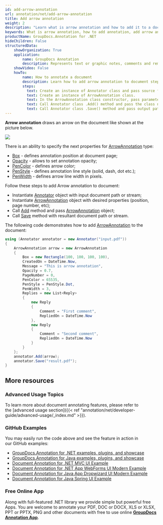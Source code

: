 ```yaml
---
id: add-arrow-annotation
url: annotation/net/add-arrow-annotation
title: Add arrow annotation
weight: 2
description: "Learn what is arrow annotation and how to add it to a document programmatically using GroupDocs.Annotation for .NET."
keywords: What is arrow annotation, how to add annotation, add arrow annotation
productName: GroupDocs.Annotation for .NET
hideChildren: False
structuredData:
    showOrganization: True
    application:    
        name: GroupDocs Annotation
        description: Represents text or graphic notes, comments and remarks attached to a specific part of the content of the document using C#
    showVideo: False
    howTo:
        name: How to annotate a document
        description: Learn how to add arrow annotation to document step by step
        steps:
          text: Create an instance of Annotator class and pass source file path as a constructor parameter. You may specify absolute or relative file path as per your requirements. 
          text: Create an instance of ArrowAnnotation class.
          text: In the ArrowAnnotation class constructor, pass parameters.
          text: Call Annotator class .Add() method and pass the class name ArrowAnnotation.
          text: Call Annotator class .Save() method and pass output path file.
---
```

**Arrow annotation** draws an arrow on the document like shown at the picture below. 

![](annotation/net/images/add-arrow-annotation.png)

There is an ability to specify the next properties for [ArrowAnnotation](https://apireference.groupdocs.com/net/annotation/groupdocs.annotation.models.annotationmodels/arrowannotation) type:

*   [Box](https://apireference.groupdocs.com/annotation/net/groupdocs.annotation.models.annotationmodels/areaannotation/properties/box) - defines annotation position at document page;
*   [Opacity](https://apireference.groupdocs.com/annotation/net/groupdocs.annotation.models.annotationmodels/areaannotation/properties/opacity) - allows to set annotation opacity;
*   [PenColor](https://apireference.groupdocs.com/annotation/net/groupdocs.annotation.models.annotationmodels/areaannotation/properties/pencolor) - defines arrow color;
*   [PenStyle](https://apireference.groupdocs.com/annotation/net/groupdocs.annotation.models.annotationmodels/areaannotation/properties/penstyle) - defines annotation line style (solid, dash, dot etc.);
*   [PenWidth](https://apireference.groupdocs.com/annotation/net/groupdocs.annotation.models.annotationmodels/areaannotation/properties/penwidth) - defines arrow line width in pixels.

Follow these steps to add Arrow annotation to document:

*   Instantiate [Annotator](https://apireference.groupdocs.com/net/annotation/groupdocs.annotation/annotator) object with input document path or stream;
*   Instantiate [ArrowAnnotation](https://apireference.groupdocs.com/net/annotation/groupdocs.annotation.models.annotationmodels/arrowannotation) object with desired properties (position, page number, etc);
*   Call [Add](https://apireference.groupdocs.com/net/annotation/groupdocs.annotation/annotator/methods/add) method and pass [ArrowAnnotation](https://apireference.groupdocs.com/net/annotation/groupdocs.annotation.models.annotationmodels/arrowannotation) object;
*   Call [Save](https://apireference.groupdocs.com/net/annotation/groupdocs.annotation/annotator/methods/save/index) method with resultant document path or stream.

The following code demonstrates how to add [ArrowAnnotation](https://apireference.groupdocs.com/net/annotation/groupdocs.annotation.models.annotationmodels/arrowannotation) to the document:

```csharp
using (Annotator annotator = new Annotator("input.pdf"))
{
	ArrowAnnotation arrow = new ArrowAnnotation
    {
        Box = new Rectangle(100, 100, 100, 100),
        CreatedOn = DateTime.Now,
        Message = "This is arrow annotation",
        Opacity = 0.7,
        PageNumber = 0,
        PenColor = 65535,
        PenStyle = PenStyle.Dot,
        PenWidth = 3,
        Replies = new List<Reply>
        {
        	new Reply
            {
            	Comment = "First comment",
                RepliedOn = DateTime.Now
            },
            new Reply
            {
             	Comment = "Second comment",
                RepliedOn = DateTime.Now
            }
        }
    };
    annotator.Add(arrow);
    annotator.Save("result.pdf");
}
```

## More resources
### Advanced Usage Topics
To learn more about document annotating features, please refer to the [advanced usage section]({{< ref "annotation/net/developer-guide/advanced-usage/_index.md" >}}).

### GitHub Examples
You may easily run the code above and see the feature in action in our GitHub examples:

*   [GroupDocs.Annotation for .NET examples, plugins, and showcase](https://github.com/groupdocs-annotation/GroupDocs.Annotation-for-.NET)
*   [GroupDocs.Annotation for Java examples, plugins, and showcase](https://github.com/groupdocs-annotation/GroupDocs.Annotation-for-Java)
*   [Document Annotation for .NET MVC UI Example](https://github.com/groupdocs-annotation/GroupDocs.Annotation-for-.NET-MVC)
*   [Document Annotation for .NET App WebForms UI Modern Example](https://github.com/groupdocs-annotation/GroupDocs.Annotation-for-.NET-WebForms)
*   [Document Annotation for Java App Dropwizard UI Modern Example](https://github.com/groupdocs-annotation/GroupDocs.Annotation-for-Java-Dropwizard)
*   [Document Annotation for Java Spring UI Example](https://github.com/groupdocs-annotation/GroupDocs.Annotation-for-Java-Spring)
    

### Free Online App
Along with full-featured .NET library we provide simple but powerful free Apps.
You are welcome to annotate your PDF, DOC or DOCX, XLS or XLSX, PPT or PPTX, PNG and other documents with free to use online **[GroupDocs Annotation App](https://products.groupdocs.app/annotation)**.

